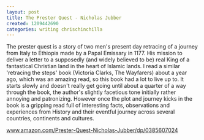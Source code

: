```yaml
---
layout: post
title: The Prester Quest - Nicholas Jubber
created: 1209442690
categories: writing chrischinchilla
---
```


The prester quest is a story of two men's present day retracing of a journey from Italy to Ethiopia made by a Papal Emissary in 1177. His mission to deliver a letter to a supposedly (and widely believed to be) real King of a fantastical Christian land in the heart of Islamic lands. I read a similar 'retracing the steps' book (Victoria Clarks, The Wayfarers) about a year ago, which was an amazing read, so this book had a lot to live up to. It starts slowly and doesn't really get going until about a quarter of a way through the book, the author's slightly facetious tone initially rather annoying and patronizing. However once the plot and journey kicks in the book is a gripping read full of interesting facts, observations and experiences from History and their eventful journey across several countries, continents and cultures.</span>

<a href="http://www.amazon.com/Prester-Quest-Nicholas-Jubber/dp/0385607024" style="line-height: 1.538em;" target="_blank">www.amazon.com/Prester-Quest-Nicholas-Jubber/dp/0385607024</a>
